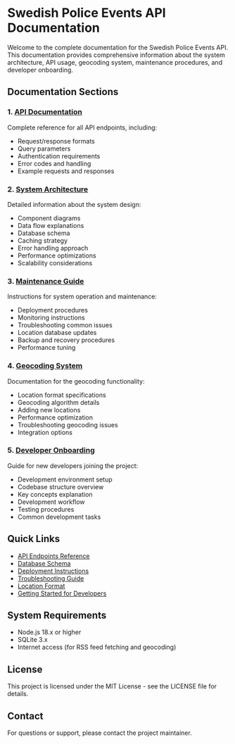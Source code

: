 # Swedish Police Events API Documentation

Welcome to the complete documentation for the Swedish Police Events API. This documentation provides comprehensive information about the system architecture, API usage, geocoding system, maintenance procedures, and developer onboarding.

## Documentation Sections

### 1. [API Documentation](./api/README.md)

Complete reference for all API endpoints, including:
- Request/response formats
- Query parameters
- Authentication requirements
- Error codes and handling
- Example requests and responses

### 2. [System Architecture](./architecture/README.md)

Detailed information about the system design:
- Component diagrams
- Data flow explanations
- Database schema
- Caching strategy
- Error handling approach
- Performance optimizations
- Scalability considerations

### 3. [Maintenance Guide](./maintenance/README.md)

Instructions for system operation and maintenance:
- Deployment procedures
- Monitoring instructions
- Troubleshooting common issues
- Location database updates
- Backup and recovery procedures
- Performance tuning

### 4. [Geocoding System](./geocoding/README.md)

Documentation for the geocoding functionality:
- Location format specifications
- Geocoding algorithm details
- Adding new locations
- Performance optimization
- Troubleshooting geocoding issues
- Integration options

### 5. [Developer Onboarding](./developer/README.md)

Guide for new developers joining the project:
- Development environment setup
- Codebase structure overview
- Key concepts explanation
- Development workflow
- Testing procedures
- Common development tasks

## Quick Links

- [API Endpoints Reference](./api/README.md#endpoints)
- [Database Schema](./architecture/README.md#database-schema)
- [Deployment Instructions](./maintenance/README.md#deployment-procedures)
- [Troubleshooting Guide](./maintenance/README.md#troubleshooting-common-issues)
- [Location Format](./geocoding/README.md#location-format-specifications)
- [Getting Started for Developers](./developer/README.md#getting-started)

## System Requirements

- Node.js 18.x or higher
- SQLite 3.x
- Internet access (for RSS feed fetching and geocoding)

## License

This project is licensed under the MIT License - see the LICENSE file for details.

## Contact

For questions or support, please contact the project maintainer. 